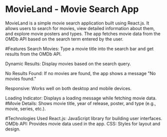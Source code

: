 # MovieLand - Movie Search App
MovieLand is a simple movie search application built using React.js. It allows users to search for movies, view detailed information about them, and explore movie posters and types. The app fetches movie data from the OMDb API based on the search term entered by the user.


#Features
Search Movies: Type a movie title into the search bar and get results from the OMDb API.

Dynamic Results: Display movies based on the search query.

No Results Found: If no movies are found, the app shows a message "No movies found."

Responsive: Works well on both desktop and mobile devices.

Loading Indicator: Displays a loading message while fetching movie data.
#Movie Details: Shows movie title, year of release, poster, and type (e.g., movie, series, etc.).

#Technologies Used
React.js: JavaScript library for building user interfaces.
OMDb API: Provides movie data used in the app.
CSS: Styles for layout and design.
